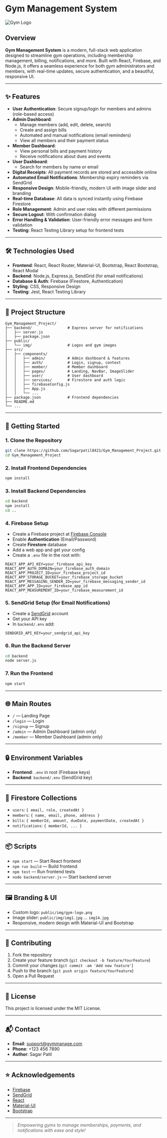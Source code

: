 # Gym Management System

![Gym Logo](public/img/gym-logo.png)

## Overview

**Gym Management System** is a modern, full-stack web application designed to streamline gym operations, including membership management, billing, notifications, and more. Built with React, Firebase, and Node.js, it offers a seamless experience for both gym administrators and members, with real-time updates, secure authentication, and a beautiful, responsive UI.

---

## ✨ Features

- **User Authentication**: Secure signup/login for members and admins (role-based access)
- **Admin Dashboard**:
  - Manage members (add, edit, delete, search)
  - Create and assign bills
  - Automated and manual notifications (email reminders)
  - View all members and their payment status
- **Member Dashboard**:
  - View personal bills and payment history
  - Receive notifications about dues and events
- **User Dashboard**:
  - Search for members by name or email
- **Digital Receipts**: All payment records are stored and accessible online
- **Automated Email Notifications**: Membership expiry reminders via SendGrid
- **Responsive Design**: Mobile-friendly, modern UI with image slider and branding
- **Real-time Database**: All data is synced instantly using Firebase Firestore
- **Role Management**: Admin and user roles with different permissions
- **Secure Logout**: With confirmation dialog
- **Error Handling & Validation**: User-friendly error messages and form validation
- **Testing**: React Testing Library setup for frontend tests

---

## 🛠️ Technologies Used

- **Frontend**: React, React Router, Material-UI, Bootstrap, React Bootstrap, React Modal
- **Backend**: Node.js, Express.js, SendGrid (for email notifications)
- **Database & Auth**: Firebase (Firestore, Authentication)
- **Styling**: CSS, Responsive Design
- **Testing**: Jest, React Testing Library

---

## 📁 Project Structure

```
Gym_Management_Project/
├── backend/                # Express server for notifications
│   ├── server.js
│   ├── package.json
├── public/
│   └── img/                # Logos and gym images
├── src/
│   ├── components/
│   │   ├── admin/          # Admin dashboard & features
│   │   ├── auth/           # Login, signup, context
│   │   ├── member/         # Member dashboard
│   │   ├── pages/          # Landing, NavBar, ImageSlider
│   │   ├── user/           # User dashboard
│   │   ├── services/       # Firestore and auth logic
│   │   ├── firebaseConfig.js
│   │   ├── App.js
│   │   └── ...
├── package.json            # Frontend dependencies
├── README.md
└── ...
```

---

## 🚀 Getting Started

### 1. **Clone the Repository**
```bash
git clone https://github.com/Sagarpatil8421/Gym_Management_Project.git
cd Gym_Management_Project
```

### 2. **Install Frontend Dependencies**
```bash
npm install
```

### 3. **Install Backend Dependencies**
```bash
cd backend
npm install
cd ..
```

### 4. **Firebase Setup**
- Create a Firebase project at [Firebase Console](https://console.firebase.google.com/)
- Enable **Authentication** (Email/Password)
- Create **Firestore** database
- Add a web app and get your config
- Create a `.env` file in the root with:

```
REACT_APP_API_KEY=your_firebase_api_key
REACT_APP_AUTH_DOMAIN=your_firebase_auth_domain
REACT_APP_PROJECT_ID=your_firebase_project_id
REACT_APP_STORAGE_BUCKET=your_firebase_storage_bucket
REACT_APP_MESSAGING_SENDER_ID=your_firebase_messaging_sender_id
REACT_APP_APP_ID=your_firebase_app_id
REACT_APP_MEASUREMENT_ID=your_firebase_measurement_id
```

### 5. **SendGrid Setup (for Email Notifications)**
- Create a [SendGrid](https://sendgrid.com/) account
- Get your API key
- In `backend/.env` add:
```
SENDGRID_API_KEY=your_sendgrid_api_key
```

### 6. **Run the Backend Server**
```bash
cd backend
node server.js
```

### 7. **Run the Frontend**
```bash
npm start
```

---

## 🌐 Main Routes

- `/` — Landing Page
- `/login` — Login
- `/signup` — Signup
- `/admin` — Admin Dashboard (admin only)
- `/member` — Member Dashboard (admin only)

---

## 🔒 Environment Variables

- **Frontend**: `.env` in root (Firebase keys)
- **Backend**: `backend/.env` (SendGrid key)

---

## 🧩 Firestore Collections

- `users`: `{ email, role, createdAt }`
- `members`: `{ name, email, phone, address }`
- `bills`: `{ memberId, amount, dueDate, paymentDate, createdAt }`
- `notifications`: `{ memberId, ... }`

---

## 📦 Scripts

- `npm start` — Start React frontend
- `npm run build` — Build frontend
- `npm test` — Run frontend tests
- `node backend/server.js` — Start backend server

---

## 🖼️ Branding & UI

- Custom logo: `public/img/gym-logo.png`
- Image slider: `public/img/img1.jpg` ... `img14.jpg`
- Responsive, modern design with Material-UI and Bootstrap

---

## 🤝 Contributing

1. Fork the repository
2. Create your feature branch (`git checkout -b feature/YourFeature`)
3. Commit your changes (`git commit -am 'Add new feature'`)
4. Push to the branch (`git push origin feature/YourFeature`)
5. Open a Pull Request

---

## 📝 License

This project is licensed under the MIT License.

---

## 📬 Contact

- **Email**: support@gymmanage.com
- **Phone**: +123 456 7890
- **Author**: Sagar Patil

---

## ⭐ Acknowledgements

- [Firebase](https://firebase.google.com/)
- [SendGrid](https://sendgrid.com/)
- [React](https://react.dev/)
- [Material-UI](https://mui.com/)
- [Bootstrap](https://getbootstrap.com/)

---

> _Empowering gyms to manage memberships, payments, and notifications with ease and style!_
